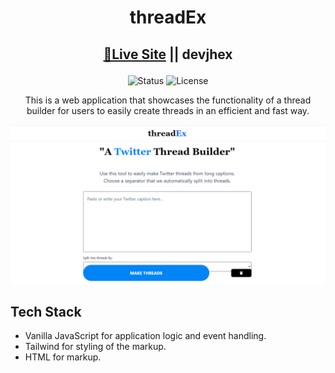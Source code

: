 <h1 align="center">
threadEx</h1>

<div align="center">

<h2>

[🚀Live Site]() || devjhex

</h2>
</div>

<!-- Badges -->
<div align="center">
    <img src="https://img.shields.io/badge/Status-Completed-success?style=flat" alt="Status"/>

<!-- License -->
<img src="https://img.shields.io/badge/License-MIT-blue?style=flat" alt="License" />

</div>

<p align="center">
This is a web application that showcases the functionality of a thread builder for users to easily create threads in an efficient and fast way.
</p>

![threadEx](./images/threadEx.png)

## Tech Stack
- Vanilla JavaScript for application logic and event handling.
- Tailwind for styling of the markup.
- HTML for markup.


